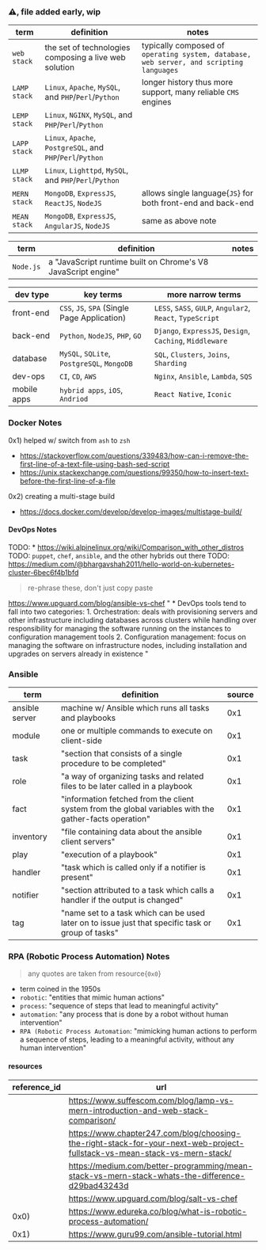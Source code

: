 
### ⚠️, file added early, wip

| term                   | definition       | notes       |
| ---------------------- | --------------- | ----------- |
| `web stack`            | the set of technologies composing a live web solution | typically composed of `operating system, database, web server, and scripting languages` |
| `LAMP stack`           | `Linux`, `Apache`, `MySQL`, and `PHP`/`Perl`/`Python` | longer history thus more support, many reliable `CMS` engines |
| `LEMP stack`           | `Linux`, `NGINX`, `MySQL`, and `PHP`/`Perl`/`Python` | |
| `LAPP stack`           | `Linux`, `Apache`, `PostgreSQL`, and `PHP`/`Perl`/`Python` | |
| `LLMP stack`           | `Linux`, `Lighttpd`, `MySQL`, and `PHP`/`Perl`/`Python` | |
| `MERN stack`           | `MongoDB`, `ExpressJS`, `ReactJS`, `NodeJS` | allows single language{`JS`} for both front-end and back-end |
| `MEAN stack`           | `MongoDB`, `ExpressJS`, `AngularJS`, `NodeJS` | same as above note |

| term                   | definition       | notes       |
| ---------------------- | --------------- | ----------- |
| `Node.js`              | a "JavaScript runtime built on Chrome's V8 JavaScript engine" | |

| dev type    | key terms | more narrow terms |
| ----------- | --------- | --------- |
| front-end   | `CSS`, `JS`, `SPA` (Single Page Application) | `LESS`, `SASS`, `GULP`, `Angular2`, `React`, `TypeScript` |
| back-end    | `Python`, `NodeJS`, `PHP`, `GO` | `Django`, `ExpressJS`, `Design`, `Caching`, `Middleware` |
| database    | `MySQL`, `SQLite`, `PostgreSQL`, `MongoDB` | `SQL`, `Clusters`, `Joins`, `Sharding` |
| dev-ops     | `CI`, `CD`, `AWS` | `Nginx`, `Ansible`, `Lambda`, `SQS` |
| mobile apps | `hybrid apps`, `iOS`, `Andriod` | `React Native`, `Iconic` |

### Docker Notes

0x1) helped w/ switch from `ash` to `zsh`
 - https://stackoverflow.com/questions/339483/how-can-i-remove-the-first-line-of-a-text-file-using-bash-sed-script
 - https://unix.stackexchange.com/questions/99350/how-to-insert-text-before-the-first-line-of-a-file

0x2) creating a multi-stage build
 - https://docs.docker.com/develop/develop-images/multistage-build/

#### DevOps Notes

TODO: * https://wiki.alpinelinux.org/wiki/Comparison_with_other_distros
TODO: `puppet`, `chef`, `ansible`, and the other hybrids out there
TODO: https://medium.com/@bhargavshah2011/hello-world-on-kubernetes-cluster-6bec6f4b1bfd

 > re-phrase these, don't just copy paste

https://www.upguard.com/blog/ansible-vs-chef
" * DevOps tools tend to fall into two categories:
	1. Orchestration: deals with provisioning servers and other infrastructure including databases across clusters while handling over responsibility for managing the software running on the instances to configuration management tools
	2. Configuration management: focus on managing the software on infrastructure nodes, including installation and upgrades on servers already in existence
"

### Ansible

| term | definition | source |
| ---- | --------- | ------ |
| ansible server | machine w/ Ansible which runs all tasks and playbooks | 0x1 |
| module | one or multiple commands to execute on client-side | 0x1 |
| task | "section that consists of a single procedure to be completed" | 0x1 |
| role | "a way of organizing tasks and related files to be later called in a playbook | 0x1 |
| fact | "information fetched from the client system from the global variables with the gather-facts operation" | 0x1 |
| inventory | "file containing data about the ansible client servers" | 0x1 |
| play | "execution of a playbook" | 0x1 |
| handler | "task which is called only if a notifier is present" | 0x1 |
| notifier | "section attributed to a task which calls a handler if the output is changed" | 0x1 |
| tag | "name set to a task which can be used later on to issue just that specific task or group of tasks" | 0x1 |

### RPA (Robotic Process Automation) Notes

> any quotes are taken from resource{`0x0`}

 * term coined in the 1950s
 * `robotic`: "entities that mimic human actions"
 * `process`: "sequence of steps that lead to meaningful activity"
 * `automation`: "any process that is done by a robot without human intervention"
 * `RPA (Robotic Process Automation`: "mimicking human actions to perform a sequence of steps, leading to a meaningful activity, without any human intervention"

#### resources

| reference_id | url   |
| ------------ | ----- |
|              | https://www.suffescom.com/blog/lamp-vs-mern-introduction-and-web-stack-comparison/ |
|              | https://www.chapter247.com/blog/choosing-the-right-stack-for-your-next-web-project-fullstack-vs-mean-stack-vs-mern-stack/ |
|              | https://medium.com/better-programming/mean-stack-vs-mern-stack-whats-the-difference-d29bad43243d |
|              | https://www.upguard.com/blog/salt-vs-chef |
| 0x0)         | https://www.edureka.co/blog/what-is-robotic-process-automation/ |
| 0x1)         | https://www.guru99.com/ansible-tutorial.html |
